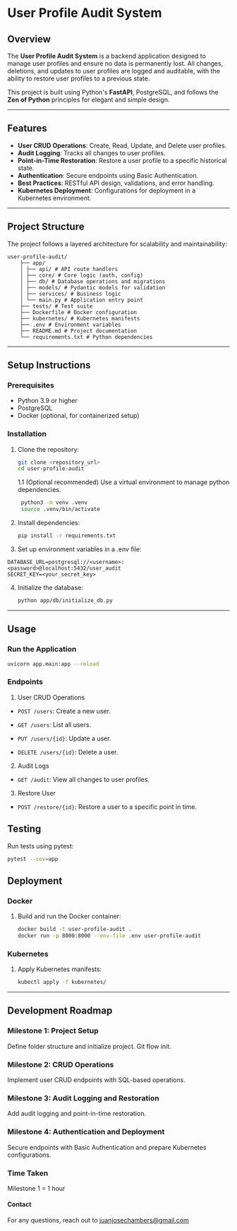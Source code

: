 # User Profile Audit System  

## **Overview**  
The **User Profile Audit System** is a backend application designed to manage user profiles and ensure no data is permanently lost. All changes, deletions, and updates to user profiles are logged and auditable, with the ability to restore user profiles to a previous state.  

This project is built using Python's **FastAPI**, PostgreSQL, and follows the **Zen of Python** principles for elegant and simple design.  

---

## **Features**  
- **User CRUD Operations**: Create, Read, Update, and Delete user profiles.  
- **Audit Logging**: Tracks all changes to user profiles.  
- **Point-in-Time Restoration**: Restore a user profile to a specific historical state.  
- **Authentication**: Secure endpoints using Basic Authentication.  
- **Best Practices**: RESTful API design, validations, and error handling.  
- **Kubernetes Deployment**: Configurations for deployment in a Kubernetes environment.  

---

## **Project Structure**  
The project follows a layered architecture for scalability and maintainability:  

    user-profile-audit/
        ├── app/ 
        │ ├── api/ # API route handlers 
        │ ├── core/ # Core logic (auth, config)    
        │ ├── db/ # Database operations and migrations 
        │ ├── models/ # Pydantic models for validation 
        │ ├── services/ # Business logic 
        │ └── main.py # Application entry point 
        ├── tests/ # Test suite 
        ├── Dockerfile # Docker configuration 
        ├── kubernetes/ # Kubernetes manifests 
        ├── .env # Environment variables 
        ├── README.md # Project documentation 
        └── requirements.txt # Python dependencies


---

## **Setup Instructions**  
### **Prerequisites**  
- Python 3.9 or higher  
- PostgreSQL  
- Docker (optional, for containerized setup)  

### **Installation**  
1. Clone the repository:  
   ```bash
   git clone <repository_url>
   cd user-profile-audit
   ```

    1.1 (Optional recommended) 
    Use a virtual environment to manage python dependencies.

    ```bash
     python3 -m venv .venv
     source .venv/bin/activate
    ```


2. Install dependencies:
    ```bash
    pip install -r requirements.txt
    ```

3. Set up environment variables in a .env file:
```dotenv
DATABASE_URL=postgresql://<username>:<password>@localhost:5432/user_audit
SECRET_KEY=<your_secret_key>
```

4. Initialize the database:
    ```bash
    python app/db/initialize_db.py
    ```
---

## **Usage**  

### **Run the Application**

```bash
uvicorn app.main:app --reload
```

### **Endpoints**

1. User CRUD Operations

- `POST /users`: Create a new user.

- `GET /users`: List all users.

- `PUT /users/{id}`: Update a user.

- `DELETE /users/{id}`: Delete a user.

2. Audit Logs

- `GET /audit`: View all changes to user profiles.

3. Restore User

- `POST /restore/{id}`: Restore a user to a specific point in time.

## **Testing**
Run tests using pytest:

```bash
pytest --cov=app
```

## **Deployment**
### **Docker**

1. Build and run the Docker container:
    ```bash
    docker build -t user-profile-audit .  
    docker run -p 8000:8000 --env-file .env user-profile-audit  
    ```

### **Kubernetes**
1. Apply Kubernetes manifests:
    ```bash
    kubectl apply -f kubernetes/
    ```
---
## **Development Roadmap**

### **Milestone 1: Project Setup**
Define folder structure and initialize project.
Git flow init.

### **Milestone 2: CRUD Operations**
Implement user CRUD endpoints with SQL-based operations.


### **Milestone 3: Audit Logging and Restoration**
Add audit logging and point-in-time restoration.


### **Milestone 4: Authentication and Deployment**
Secure endpoints with Basic Authentication and prepare Kubernetes configurations.


### **Time Taken**
Milestone 1 = 1 hour


#### **Contact**
For any questions, reach out to juanjosechambers@gmail.com